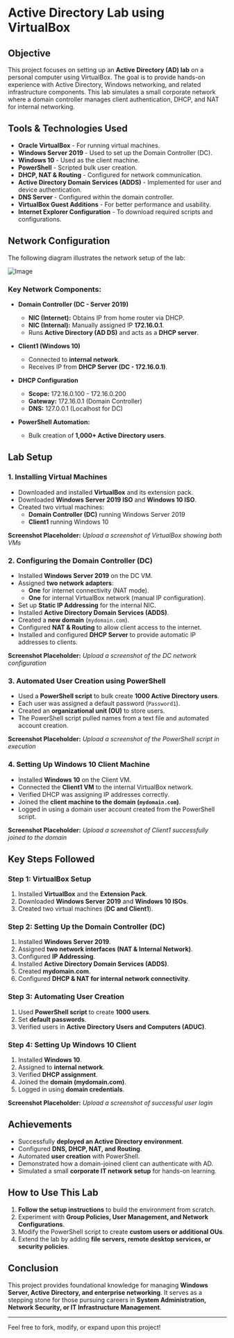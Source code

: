 # Active Directory Lab using VirtualBox

## Objective
This project focuses on setting up an **Active Directory (AD) lab** on a personal computer using VirtualBox. The goal is to provide hands-on experience with Active Directory, Windows networking, and related infrastructure components. This lab simulates a small corporate network where a domain controller manages client authentication, DHCP, and NAT for internal networking.

## Tools & Technologies Used
- **Oracle VirtualBox** - For running virtual machines.
- **Windows Server 2019** - Used to set up the Domain Controller (DC).
- **Windows 10** - Used as the client machine.
- **PowerShell** - Scripted bulk user creation.
- **DHCP, NAT & Routing** - Configured for network communication.
- **Active Directory Domain Services (ADDS)** - Implemented for user and device authentication.
- **DNS Server** - Configured within the domain controller.
- **VirtualBox Guest Additions** - For better performance and usability.
- **Internet Explorer Configuration** - To download required scripts and configurations.

## Network Configuration
The following diagram illustrates the network setup of the lab:


![Image](https://github.com/user-attachments/assets/8e4a80f4-d8a8-45d8-8fe8-b26ee8fa4db4)

### **Key Network Components:**
- **Domain Controller (DC - Server 2019)**
  - **NIC (Internet):** Obtains IP from home router via DHCP.
  - **NIC (Internal):** Manually assigned IP **172.16.0.1**.
  - Runs **Active Directory (AD DS)** and acts as a **DHCP server**.

- **Client1 (Windows 10)**
  - Connected to **internal network**.
  - Receives IP from **DHCP Server (DC - 172.16.0.1)**.

- **DHCP Configuration**
  - **Scope:** 172.16.0.100 - 172.16.0.200
  - **Gateway:** 172.16.0.1 (Domain Controller)
  - **DNS:** 127.0.0.1 (Localhost for DC)

- **PowerShell Automation:**
  - Bulk creation of **1,000+ Active Directory users**.

## Lab Setup
### 1. **Installing Virtual Machines**
- Downloaded and installed **VirtualBox** and its extension pack.
- Downloaded **Windows Server 2019 ISO** and **Windows 10 ISO**.
- Created two virtual machines: 
  - **Domain Controller (DC)** running Windows Server 2019
  - **Client1** running Windows 10

 **Screenshot Placeholder:** _Upload a screenshot of VirtualBox showing both VMs_

### 2. **Configuring the Domain Controller (DC)**
- Installed **Windows Server 2019** on the DC VM.
- Assigned **two network adapters**:
  - **One** for internet connectivity (NAT mode).
  - **One** for internal VirtualBox network (manual IP configuration).
- Set up **Static IP Addressing** for the internal NIC.
- Installed **Active Directory Domain Services (ADDS)**.
- Created a **new domain** (`mydomain.com`).
- Configured **NAT & Routing** to allow client access to the internet.
- Installed and configured **DHCP Server** to provide automatic IP addresses to clients.

 **Screenshot Placeholder:** _Upload a screenshot of the DC network configuration_

### 3. **Automated User Creation using PowerShell**
- Used a **PowerShell script** to bulk create **1000 Active Directory users**.
- Each user was assigned a default password (`Password1`).
- Created an **organizational unit (OU)** to store users.
- The PowerShell script pulled names from a text file and automated account creation.

 **Screenshot Placeholder:** _Upload a screenshot of the PowerShell script in execution_

### 4. **Setting Up Windows 10 Client Machine**
- Installed **Windows 10** on the Client VM.
- Connected the **Client1 VM** to the internal VirtualBox network.
- Verified DHCP was assigning IP addresses correctly.
- Joined the **client machine to the domain (`mydomain.com`)**.
- Logged in using a domain user account created from the PowerShell script.

**Screenshot Placeholder:** _Upload a screenshot of Client1 successfully joined to the domain_

## Key Steps Followed
### **Step 1: VirtualBox Setup**
1. Installed **VirtualBox** and the **Extension Pack**.
2. Downloaded **Windows Server 2019** and **Windows 10 ISOs**.
3. Created two virtual machines (**DC and Client1**).

### **Step 2: Setting Up the Domain Controller (DC)**
1. Installed **Windows Server 2019**.
2. Assigned **two network interfaces (NAT & Internal Network)**.
3. Configured **IP Addressing**.
4. Installed **Active Directory Domain Services (ADDS)**.
5. Created **mydomain.com**.
6. Configured **DHCP & NAT for internal network connectivity**.

### **Step 3: Automating User Creation**
1. Used **PowerShell script** to create **1000 users**.
2. Set **default passwords**.
3. Verified users in **Active Directory Users and Computers (ADUC)**.

### **Step 4: Setting Up Windows 10 Client**
1. Installed **Windows 10**.
2. Assigned to **internal network**.
3. Verified **DHCP assignment**.
4. Joined the **domain (mydomain.com)**.
5. Logged in using **domain credentials**.

 **Screenshot Placeholder:** _Upload a screenshot of successful user login_

## Achievements
- Successfully **deployed an Active Directory environment**.
- Configured **DNS, DHCP, NAT, and Routing**.
- Automated **user creation** with PowerShell.
- Demonstrated how a domain-joined client can authenticate with AD.
- Simulated a small **corporate IT network setup** for hands-on learning.

## How to Use This Lab
1. **Follow the setup instructions** to build the environment from scratch.
2. Experiment with **Group Policies, User Management, and Network Configurations**.
3. Modify the PowerShell script to create **custom users or additional OUs**.
4. Extend the lab by adding **file servers, remote desktop services, or security policies**.

## Conclusion
This project provides foundational knowledge for managing **Windows Server, Active Directory, and enterprise networking**. It serves as a stepping stone for those pursuing careers in **System Administration, Network Security, or IT Infrastructure Management**.



---
Feel free to fork, modify, or expand upon this project!


